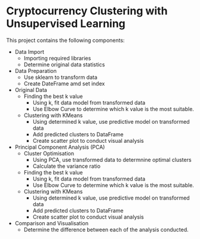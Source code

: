 # Cryptocurrency Clustering with Unsupervised Learning

This project contains the following components:

* Data Import
  * Importing required libraries
  * Determine original data statistics
* Data Preparation
  * Use sklearn to transform data
  * Create DateFrame amd set index
* Original Data
  * Finding the best k value
    * Using k, fit data model from transformed data
    * Use Elbow Curve to determine which k value is the most suitable. 
  * Clustering with KMeans
    * Using determined k value, use predictive model on transformed data
    * Add predicted clusters to DataFrame
    * Create scatter plot to conduct visual analysis
* Principal Component Analysis (PCA)
  * Cluster Optimisation
    * Using PCA, use transformed data to determnine optimal clusters
    * Calculate the variance ratio
  * Finding the best k value
    * Using k, fit data model from transformed data
    * Use Elbow Curve to determine which k value is the most suitable. 
  * Clustering with KMeans
    * Using determined k value, use predictive model on transformed data
    * Add predicted clusters to DataFrame
    * Create scatter plot to conduct visual analysis
* Comparison and Visualisation
  * Determine the difference between each of the analysis conducted.
 

